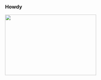 ### Howdy
<img width=300 height=200 src="https://github-readme-stats.vercel.app/api/top-langs/?username=danquox&theme=dark" alt=""></img>


<!--
**danquox/danquox** is a ✨ _special_ ✨ repository because its `README.md` (this file) appears on your GitHub profile.

Here are some ideas to get you started:

- 🔭 I’m currently working on ...
- 🌱 I’m currently learning ...
- 👯 I’m looking to collaborate on ...
- 🤔 I’m looking for help with ...
- 💬 Ask me about ...
- 📫 How to reach me: ...
- 😄 Pronouns: ...
- ⚡ Fun fact: ...
-->
